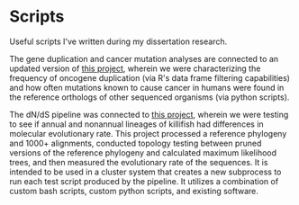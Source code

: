 # Scripts
Useful scripts I've written during my dissertation research.

The gene duplication and cancer mutation analyses are connected to an updated version of [this project](https://www.biorxiv.org/content/10.1101/2021.08.09.455723v2), wherein we were characterizing the frequency of oncogene duplication (via R's data frame filtering capabilities) and how often mutations known to cause cancer in humans were found in the reference orthologs of other sequenced organisms (via python scripts).

The dN/dS pipeline was connected to [this project](https://www.biorxiv.org/content/10.1101/2021.08.09.455723), wherein we were testing to see if annual and nonannual lineages of killifish had differences in molecular evolutionary rate. This project processed a reference phylogeny and 1000+ alignments, conducted topology testing between pruned versions of the reference phylogeny and calculated maximum likelihood trees, and then measured the evolutionary rate of the sequences. It is intended to be used in a cluster system that creates a new subprocess to run each test script produced by the pipeline. It utilizes a combination of custom bash scripts, custom python scripts, and existing software.
